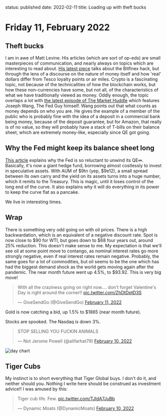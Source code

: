 status: published
date: 2022-02-11
title: Loading up with theft bucks

# Friday 11, February 2022

## Theft bucks

I am in awe of Matt Levine. His articles (which are sort of op-eds) are small masterpieces of communication, and nearly always on topics 
which are interesting to read about. [His latest piece](https://www.bloomberg.com/opinion/articles/2022-02-10/private-funds-are-the-new-public-funds) talks about the Bitfinex hack,
but through the lens of a discourse on the nature of money itself and how 'real' dollars differ from Tesco loyalty points or air miles.
Crypto is a fascinating topic, not because of the technicalities of how the blockchain works, but how these non-currencies have some, but not all, of the characteristics of what we have traditionally viewed as money.
Oddly enough, the topic overlaps a lot with [the latest episode of The Market Huddle](https://www.youtube.com/watch?v=0SxOhu4q_v8) which features Joseph Wang, The Fed Guy himself. Wang points out that what counts as money depends on who you are. He gives the example of a member of the public who is probably fine with the idea of a deposit in a commercial bank being money, because of the deposit guarantee, but for Amazon, that really is of no value, so they will probably have a stack of T-bills on their balance sheet, which are extremely money-like, especially since QE got going.

## Why the Fed might keep its balance sheet long

[This article](https://www.alt-m.org/2022/02/11/friday-flashbackwhy-there-is-no-fiscal-case-for-the-feds-large-balance-sheet/) explains why the Fed is so reluctant to unwind its QE∞. 
Basically, it's now a giant hedge fund, borrowing almost costlessly to invest in speculative assets.
With AUM of $9tn (yep, $9e12), a small spread between its own carry and the yield on its assets turns into a huge 
number, which it remits to the Treasury. 
This is magic, until it loses control of the long end of the curve. 
It also explains why it will do everything in its power to keep the curve flat as a pancake.

We live in interesting times.


## Wrap

There is something very odd going on with oil prices. There is a high backwardation, which is an equivalent of a negative discount rate. Spot is now close to $90 for WTI, but goes down to $68 four years out, around 25% reduction. This doesn't make sense to me.
My expectation is that we'll see oil at some point move to contango, as nominal interest rates go more strongly negative, even if real interest rates remain negative. 
Probably, the same goes for a lot of commodities, but oil seems to be the one which has had the biggest demand shock as the world gets moving again after the pandemic.
The near month future went up 4.5%, to $93.92. This is very big move!

<blockquote class="twitter-tweet"><p lang="en" dir="ltr">With all the craziness going on right now.... don&#39;t forget Valentine&#39;s Day is right around the corner!! <a href="https://t.co/ZhDtDptD3S">pic.twitter.com/ZhDtDptD3S</a></p>&mdash; GiveSendGo (@GiveSendGo) <a href="https://twitter.com/GiveSendGo/status/1492163264725331968?ref_src=twsrc%5Etfw">February 11, 2022</a></blockquote> <script async src="https://platform.twitter.com/widgets.js" charset="utf-8"></script>

Gold is now catching a bid, up 1.5% to $1865 (near month future).

Stocks are spooked. The Nasdaq is down 3%. 
<blockquote class="twitter-tweet"><p lang="en" dir="ltr">STOP SELLING YOU FUCKIN ANIMALS</p>&mdash; Not Jerome Powell (@alifarhat79) <a href="https://twitter.com/alifarhat79/status/1491854323638312964?ref_src=twsrc%5Etfw">February 10, 2022</a></blockquote> <script async src="https://platform.twitter.com/widgets.js" charset="utf-8"></script>



![day chart]({attach}oil_friday.png)

## Tiger Cubs

My instinct is to short everything that Tiger Global buys.
I don't do it, and neither should you.
Nothing I write here should be construed as investment advice!!
I was amused by this:
<blockquote class="twitter-tweet"><p lang="en" dir="ltr">Tiger cub life. Few. <a href="https://t.co/TJldA7JuBb">pic.twitter.com/TJldA7JuBb</a></p>&mdash; Dynamic Moats (@DynamicMoats) <a href="https://twitter.com/DynamicMoats/status/1491806162613948418?ref_src=twsrc%5Etfw">February 10, 2022</a></blockquote> <script async src="https://platform.twitter.com/widgets.js" charset="utf-8"></script>
